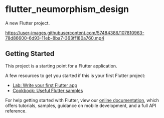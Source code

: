 # flutter_neumorphism_design

A new Flutter project.

https://user-images.githubusercontent.com/57484386/107810963-78d86600-6d93-11eb-8ba7-363ff180a760.mp4

## Getting Started

This project is a starting point for a Flutter application.

A few resources to get you started if this is your first Flutter project:

- [Lab: Write your first Flutter app](https://flutter.dev/docs/get-started/codelab)
- [Cookbook: Useful Flutter samples](https://flutter.dev/docs/cookbook)

For help getting started with Flutter, view our
[online documentation](https://flutter.dev/docs), which offers tutorials,
samples, guidance on mobile development, and a full API reference.
